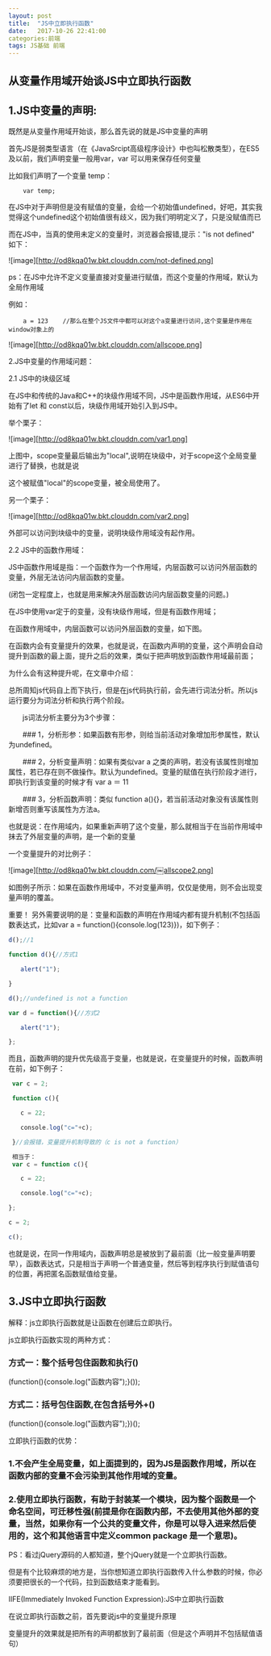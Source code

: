 ```yaml
---
layout: post
title:  "JS中立即执行函数"
date:   2017-10-26 22:41:00
categories:前端
tags: JS基础 前端
---
```

## 从变量作用域开始谈JS中立即执行函数

## 1.JS中变量的声明:

既然是从变量作用域开始谈，那么首先说的就是JS中变量的声明

首先JS是弱类型语言（在《JavaSrcipt高级程序设计》中也叫松散类型），在ES5及以前，我们声明变量一般用var，var 可以用来保存任何变量

比如我们声明了一个变量 temp：

```
    var temp;
```
在JS中对于声明但是没有赋值的变量，会给一个初始值undefined，好吧，其实我觉得这个undefined这个初始值很有歧义，因为我们明明定义了，只是没赋值而已

而在JS中，当真的使用未定义的变量时，浏览器会报错,提示："is not defined" 如下：

![image][http://od8kqa01w.bkt.clouddn.com/not-defined.png]

ps：在JS中允许不定义变量直接对变量进行赋值，而这个变量的作用域，默认为全局作用域

例如：

```
    a = 123    //那么在整个JS文件中都可以对这个a变量进行访问,这个变量是作用在window对象上的
```

![image][http://od8kqa01w.bkt.clouddn.com/allscope.png]

2.JS中变量的作用域问题：

2.1 JS中的块级区域

在JS中和传统的Java和C++的块级作用域不同，JS中是函数作用域，从ES6中开始有了let 和 const以后，块级作用域开始引入到JS中。

举个栗子：

![image][http://od8kqa01w.bkt.clouddn.com/var1.png]

上图中，scope变量最后输出为"local",说明在块级中，对于scope这个全局变量进行了替换，也就是说

这个被赋值"local"的scope变量，被全局使用了。

另一个栗子：

![image][http://od8kqa01w.bkt.clouddn.com/var2.png]

外部可以访问到块级中的变量，说明块级作用域没有起作用。

2.2 JS中的函数作用域：

JS中函数作用域是指：一个函数作为一个作用域，内层函数可以访问外层函数的变量，外层无法访问内层函数的变量。

(闭包一定程度上，也就是用来解决外层函数访问内层函数变量的问题。)

在JS中使用var定于的变量，没有块级作用域，但是有函数作用域；

在函数作用域中，内层函数可以访问外层函数的变量，如下图。



在函数内会有变量提升的效果，也就是说，在函数内声明的变量，这个声明会自动提升到函数的最上面，提升之后的效果，类似于把声明放到函数作用域最前面；





为什么会有这种提升呢，在文章中介绍：

总所周知js代码自上而下执行，但是在js代码执行前，会先进行词法分析。所以js运行要分为词法分析和执行两个阶段。

　　js词法分析主要分为3个步骤：

　　### 1，分析形参：如果函数有形参，则给当前活动对象增加形参属性，默认为undefined。

　　### 2，分析变量声明：如果有类似var a  之类的声明，若没有该属性则增加属性，若已存在则不做操作。默认为undefined。变量的赋值在执行阶段才进行，即执行到该变量的时候才有 var a ＝ 11

　　### 3，分析函数声明：类似 function a(){}，若当前活动对象没有该属性则新增否则重写该属性为方法a。

也就是说：在作用域内，如果重新声明了这个变量，那么就相当于在当前作用域中抹去了外层变量的声明，是一个新的变量

一个变量提升的对比例子：

![image][http://od8kqa01w.bkt.clouddn.com/￼allscope2.png]


如图例子所示：如果在函数作用域中，不对变量声明，仅仅是使用，则不会出现变量声明的覆盖。


重要！
另外需要说明的是：变量和函数的声明在作用域内都有提升机制(不包括函数表达式，比如var a = function(){console.log(123)})，如下例子：
```javascript
d();//1

function d(){//方式1

　　alert("1");

}

d();//undefined is not a function

var d = function(){//方式2

　　alert("1");

};
```

而且，函数声明的提升优先级高于变量，也就是说，在变量提升的时候，函数声明在前，如下例子：

```javascript
 var c = 2;

 function c(){

　　c = 22;

　　console.log("c="+c);

 }//会报错，变量提升机制导致的（c is not a function）

 相当于：
 var c = function c(){

　　c = 22;

　　console.log("c="+c);

};

c = 2;

c();
```

也就是说，在同一作用域内，函数声明总是被放到了最前面（比一般变量声明要早），函数表达式，只是相当于声明一个普通变量，然后等到程序执行到赋值语句的位置，再把匿名函数赋值给变量。



## 3.JS中立即执行函数

解释：js立即执行函数就是让函数在创建后立即执行。

js立即执行函数实现的两种方式：

### 方式一：整个括号包住函数和执行()

(function(){console.log("函数内容");}()); 

### 方式二：括号包住函数,在包含括号外+()

(function(){console.log("函数内容");})(); 

立即执行函数的优势：

### 1.不会产生全局变量，如上面提到的，因为JS是函数作用域，所以在函数内部的变量不会污染到其他作用域的变量。

### 2.使用立即执行函数，有助于封装某一个模块，因为整个函数是一个命名空间，可迁移性强(前提是你在函数内部，不去使用其他外部的变量，当然，如果你有一个公共的变量文件，你是可以导入进来然后使用的，这个和其他语言中定义common package 是一个意思)。

PS：看过jQuery源码的人都知道，整个jQuery就是一个立即执行函数。

但是有个比较麻烦的地方是，当你想知道立即执行函数传入什么参数的时候，你必须要把很长的一个代码，拉到函数结束才能看到。



IIFE(Immediately Invoked Function Expression):JS中立即执行函数

在说立即执行函数之前，首先要说js中的变量提升原理

变量提升的效果就是把所有的声明都放到了最前面（但是这个声明并不包括赋值语句）


